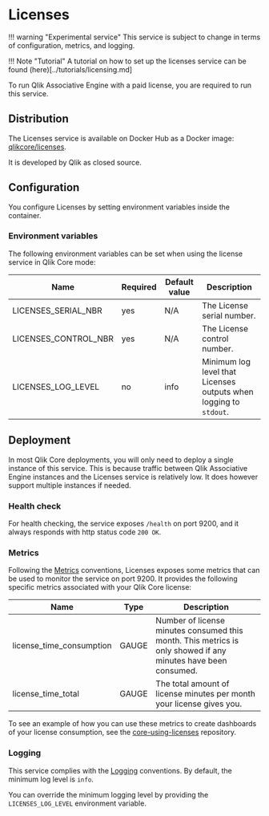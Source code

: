 # Licenses

!!! warning "Experimental service"
    This service is subject to change in terms of
    configuration, metrics, and logging.

!!! Note "Tutorial"
    A tutorial on how to set up the licenses service can be found (here)[../tutorials/licensing.md]

To run Qlik Associative Engine with a paid license, you are required to run this service.

## Distribution

The Licenses service is available on Docker Hub as a Docker image: [qlikcore/licenses](https://hub.docker.com/r/qlikcore/licenses).

It is developed by Qlik as closed source.

## Configuration

You configure Licenses by setting environment variables inside the container.

### Environment variables

The following environment variables can be set when using the license service in Qlik Core mode:

| Name                                  |Required| Default value           | Description |
| ------------------------------------- |--------| ----------------------- | ----------- |
| LICENSES_SERIAL_NBR                   | yes | N/A                     | The License serial number. |
| LICENSES_CONTROL_NBR                  | yes |N/A                     | The License control number. |
| LICENSES_LOG_LEVEL                    | no |info                    | Minimum log level that Licenses outputs when logging to `stdout`. |

## Deployment

In most Qlik Core deployments, you will only need to deploy a single instance of this service. This is because
traffic between Qlik Associative Engine instances and the Licenses service is relatively low. It does however
support multiple instances if needed.

### Health check

For health checking, the service exposes `/health` on port 9200, and it always responds with http status code `200 OK`.

### Metrics

Following the [Metrics](../conventions/metrics.md) conventions, Licenses exposes
some metrics that can be used to monitor the service on port 9200.
It provides the following specific
metrics associated with your Qlik Core license:

| Name | Type | Description |
| ---- | ---- | ----------- |
| license_time_consumption | GAUGE | Number of license minutes consumed this month. This metrics is only showed if any minutes have been consumed. |
| license_time_total | GAUGE | The total amount of license minutes per month your license gives you. |

To see an example of how you can use these metrics to create dashboards of your license consumption,
see the [core-using-licenses](https://github.com/qlik-oss/core-using-licenses) repository.

### Logging

This service complies with the [Logging](../conventions/logging.md) conventions.
By default, the minimum log level is `info`.

You can override the minimum logging level by providing the `LICENSES_LOG_LEVEL` environment variable.
